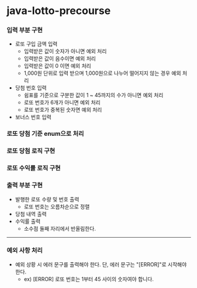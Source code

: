 # java-lotto-precourse

### 입력 부분 구현
  * 로또 구입 금액 입력
    * 입력받은 값이 숫자가 아니면 예외 처리
    * 입력받은 값이 음수이면 예외 처리
    * 입력받은 값이 0 이면 예외 처리
    * 1,000원 단위로 입력 받으며 1,000원으로 나누어 떨어지지 않는 경우 예외 처리
  * 당첨 번호 입력
    * 쉼표를 기준으로 구분한 값이 1 ~ 45까지의 수가 아니면 예외 처리
    * 로또 번호가 6개가 아니면 예외 처리
    * 로또 번호가 중복된 숫자면 예외 처리
  * 보너스 번호 입력

### 로또 당첨 기준 enum으로 처리

### 로또 당첨 로직 구현

### 로또 수익률 로직 구현

### 출력 부분 구현
  * 발행한 로또 수량 및 번호 출력
    * 로또 번호는 오름차순으로 정렬
  * 당첨 내역 출력
  * 수익률 출력
    * 소수점 둘째 자리에서 반올림한다.
***

### 예외 사항 처리 
  * 예외 상황 시 에러 문구를 출력해야 한다. 단, 에러 문구는 "[ERROR]"로 시작해야 한다.
    * ex) [ERROR] 로또 번호는 1부터 45 사이의 숫자여야 합니다.
